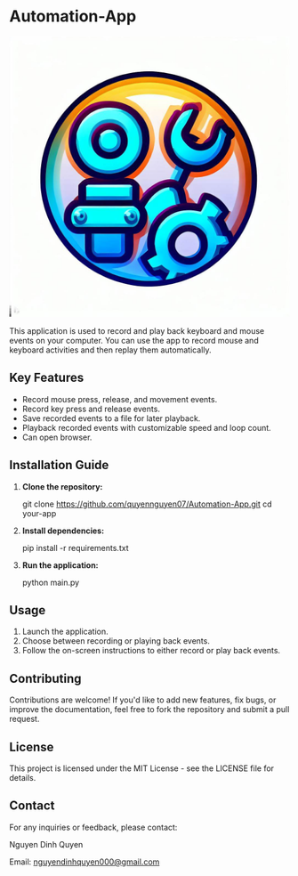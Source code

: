 # Automation-App

![App Icon](image/icon_auto.ico)

This application is used to record and play back keyboard and mouse events on your computer. You can use the app to record mouse and keyboard activities and then replay them automatically.

## Key Features

- Record mouse press, release, and movement events.
- Record key press and release events.
- Save recorded events to a file for later playback.
- Playback recorded events with customizable speed and loop count.
- Can open browser.

## Installation Guide

1. **Clone the repository:**

   git clone https://github.com/quyennguyen07/Automation-App.git
   cd your-app

2. **Install dependencies:**

    pip install -r requirements.txt

3. **Run the application:**

    python main.py

## Usage

1. Launch the application.
2. Choose between recording or playing back events.
3. Follow the on-screen instructions to either record or play back events.

## Contributing

Contributions are welcome! If you'd like to add new features, fix bugs, or improve the documentation, feel free to fork the repository and submit a pull request.

## License

This project is licensed under the MIT License - see the LICENSE file for details.

## Contact
For any inquiries or feedback, please contact:

Nguyen Dinh Quyen

Email: nguyendinhquyen000@gmail.com
